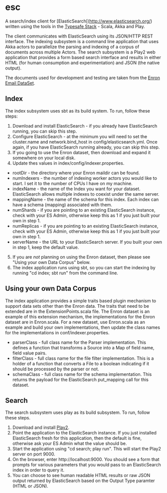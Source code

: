 esc
===

A search/index client for [ElasticSearch[(http://www.elasticsearch.org/) written using the tools in the [Typesafe Stack](http://typesafe.com/stack) - Scala, Akka and Play. 

The client communicates with ElasticSearch using its JSON/HTTP REST interface. The indexing subsystem is a command line application that uses Akka actors to parallelize the parsing and indexing of a corpus of documents across multiple Actors. The search subsystem is a Play2 web application that provides a form based search interface and results in either HTML (for human consumption and experimentation) and JSON (the native output).

The documents used for development and testing are taken from the [Enron Email DataSet](http://www.cs.cmu.edu/~enron/).

Index
-----

The index subsystem uses sbt as its build system. To run, follow these steps:

1. Download and install ElasticSearch - if you already have ElasticSearch running, you can skip this step.
2. Configure ElasticSearch - at the minimum you will need to set the cluster.name and network.bind_host in config/elasticsearch.yml. Once again, if you have ElasticSearch running already, you can skip this step.
3. If you going to use the Enron dataset, then download and expand it somewhere on your local disk.
4. Update thes values in index/config/indexer.properties.
  * rootDir - the directory where your Enron maildir can be found.
  * numIndexers - the number of indexing worker actors you would like to start. I set it to the number of CPUs I have on my machine.
  * indexName - the name of the Index you want for your dataset. ElasticSearch allows multiple indexes to coexist under the same server. 
  * mappingName - the name of the schema for this index. Each index can have a schema (mapping) associated with them.
  * numShards - if you are pointing to an existing ElasticSearch instance, check with your ES Admin, otherwise keep this as 1 if you just built your own in step 1.
  * numReplicas - if you are pointing to an existing ElasticSearch instance, check with your ES Admin, otherwise keep this as 1 if you just built your own in step 1.
  * serverName - the URL to your ElasticSearch server. If you built your own in step 1, keep the default value. 
5. If you are _not_ planning on using the Enron dataset, then please see "Using your own Data Corpus" below.
6. The index application runs using sbt, so you can start the indexing by running "cd index; sbt run" from the command line.

Using your own Data Corpus
--------------------------

The index application provides a simple traits based plugin mechanism to support data sets other than the Enron data. The traits that need to be extended are in the ExtensionPoints.scala file. The Enron dataset is an example of this extension mechanism, the implementations for the Enron dataset are in Enron.scala. For a new dataset, use Enron.scala as an example and build your own implementations, then update the class names for the implementations in conf/indexer.properties.
  * parserClass - full class name for the Parser implementation. This defines a function that transforms a Source into a Map of field name, field value pairs.
  * filterClass - full class name for the file filter implementation. This is a holder of a function that converts a File to a boolean indicating if it should be processed by the parser or not.
  * schemaClass - full class name for the schema implementation. This returns the payload for the ElasticSearch put_mapping call for this dataset.


Search
------

The search subsystem uses play as its build subsystem. To run, follow these steps.

1. Download and install [Play2](ihttp://www.playframework.org/).
2. Point the application to the ElasticSearch instance. If you just installed ElasticSearch fresh for this application, then the default is fine, otherwise ask your ES Admin what the value should be.
3. Start the application using "cd search; play run". This will start the Play2 server on port 9000.
4. On the browser, enter http://localhost:9000. You should see a form that prompts for various parameters that you would pass to an ElasticSearch index in order to query it.
5. You can choose to see human readable HTML results or raw JSON output returned by ElasticSearch based on the Output Type paramter (HTML or JSON).


